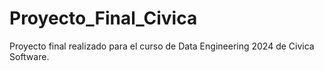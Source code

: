 # Proyecto_Final_Civica
Proyecto final realizado para el curso de Data Engineering 2024 de Civica Software.
